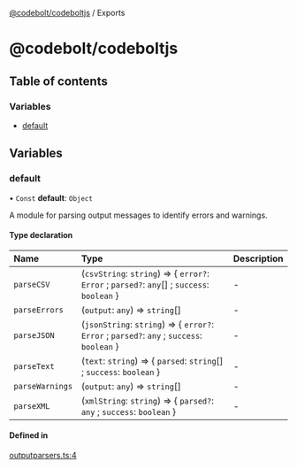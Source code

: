 [@codebolt/codeboltjs](README.md) / Exports

# @codebolt/codeboltjs

## Table of contents

### Variables

- [default](modules.md#default)

## Variables

### default

• `Const` **default**: `Object`

A module for parsing output messages to identify errors and warnings.

#### Type declaration

| Name | Type | Description |
| :------ | :------ | :------ |
| `parseCSV` | (`csvString`: `string`) => \{ `error?`: `Error` ; `parsed?`: `any`[] ; `success`: `boolean`  } | - |
| `parseErrors` | (`output`: `any`) => `string`[] | - |
| `parseJSON` | (`jsonString`: `string`) => \{ `error?`: `Error` ; `parsed?`: `any` ; `success`: `boolean`  } | - |
| `parseText` | (`text`: `string`) => \{ `parsed`: `string`[] ; `success`: `boolean`  } | - |
| `parseWarnings` | (`output`: `any`) => `string`[] | - |
| `parseXML` | (`xmlString`: `string`) => \{ `parsed?`: `any` ; `success`: `boolean`  } | - |

#### Defined in

[outputparsers.ts:4](https://github.com/codeboltai/codeboltjs/blob/1ae9852f107cfee4a652d6d80c0a92c9344ec151/src/modules/outputparsers.ts#L4)
